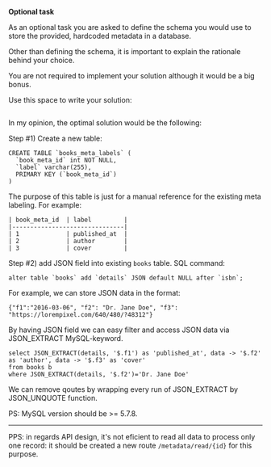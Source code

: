 **Optional task**

As an optional task you are asked to define the schema you would use to store the provided, hardcoded metadata in a database.

Other than defining the schema, it is important to explain the rationale behind your choice.

You are not required to implement your solution although it would be a big bonus.

Use this space to write your solution:

```
```
In my opinion, the optimal solution would be the following:

Step #1) Create a new table:
```
CREATE TABLE `books_meta_labels` (
  `book_meta_id` int NOT NULL,
  `label` varchar(255),
  PRIMARY KEY (`book_meta_id`)
)
```
The purpose of this table is just for a manual reference for the existing meta labeling. For example:
```
| book_meta_id 	| label         |
|-------------------------------|
| 1				| published_at  |	
| 2				| author        |
| 3				| cover         |
```

Step #2) add JSON field into existing `books` table. SQL command:
```
alter table `books` add `details` JSON default NULL after `isbn`;
```

For example, we can store JSON data in the format:
```
{"f1":"2016-03-06", "f2": "Dr. Jane Doe", "f3": "https://lorempixel.com/640/480/?48312"}
```

By having JSON field we can easy filter and access JSON data via JSON_EXTRACT MySQL-keyword. 
```
select JSON_EXTRACT(details, '$.f1') as 'published_at', data -> '$.f2' as 'author', data -> '$.f3' as 'cover'
from books b 
where JSON_EXTRACT(details, '$.f2')='Dr. Jane Doe'
```
We can remove qoutes by wrapping every run of JSON_EXTRACT by JSON_UNQUOTE function.

PS: MySQL version should be >= 5.7.8.

***

PPS: in regards API design, it's not eficient to read all data to process only one record: it should be created a new route `/metadata/read/{id}` for this purpose.

```